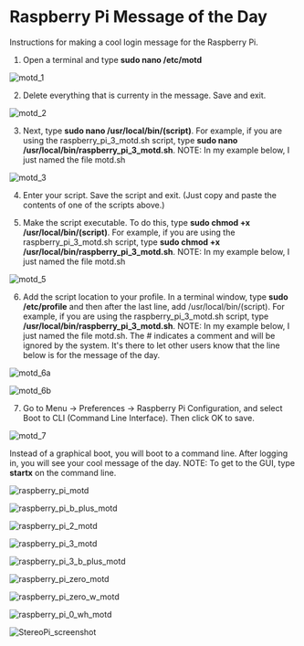 # Raspberry Pi Message of the Day
Instructions for making a cool login message for the Raspberry Pi.

1. Open a terminal and type **sudo nano /etc/motd**

![motd_1](https://cloud.githubusercontent.com/assets/13591438/24821039/ef332688-1bb1-11e7-9ae0-abe83667f514.png)

2. Delete everything that is currenty in the message. Save and exit.

![motd_2](https://cloud.githubusercontent.com/assets/13591438/24821045/f9c03ea6-1bb1-11e7-9901-954fdd13d2b2.png)

3. Next, type **sudo nano /usr/local/bin/(script)**. For example, if you are using the raspberry_pi_3_motd.sh script, type **sudo nano /usr/local/bin/raspberry_pi_3_motd.sh**. NOTE: In my example below, I just named the file motd.sh

![motd_3](https://cloud.githubusercontent.com/assets/13591438/24821048/fd4b4fd4-1bb1-11e7-955d-365c6ef4d832.png)

4. Enter your script.  Save the script and exit. (Just copy and paste the contents of one of the scripts above.)

5. Make the script executable. To do this, type **sudo chmod +x /usr/local/bin/(script)**. For example, if you are using the raspberry_pi_3_motd.sh script, type **sudo chmod +x /usr/local/bin/raspberry_pi_3_motd.sh**. NOTE: In my example below, I just named the file motd.sh

![motd_5](https://cloud.githubusercontent.com/assets/13591438/24821052/01929fe8-1bb2-11e7-9696-e9bd913630c0.png)

6. Add the script location to your profile. In a terminal window, type **sudo /etc/profile** and then after the last line, add /usr/local/bin/(script). For example, if you are using the raspberry_pi_3_motd.sh script, type **/usr/local/bin/raspberry_pi_3_motd.sh**. NOTE: In my example below, I just named the file motd.sh. The # indicates a comment and will be ignored by the system. It's there to let other users know that the line below is for the message of the day.

![motd_6a](https://cloud.githubusercontent.com/assets/13591438/24821055/05e8d472-1bb2-11e7-8aec-d89c4bb4d97c.png)

![motd_6b](https://cloud.githubusercontent.com/assets/13591438/24821058/099e07ea-1bb2-11e7-9dc6-798ee037810e.png)

7. Go to Menu → Preferences → Raspberry Pi Configuration, and select Boot to CLI (Command Line Interface). Then click OK to save.

![motd_7](https://cloud.githubusercontent.com/assets/13591438/24821061/0ca52ab8-1bb2-11e7-81aa-855707c3784c.png)

Instead of a graphical boot, you will boot to a command line. After logging in, you will see your cool message of the day. NOTE: To get to the GUI, type **startx** on the command line. 

![raspberry_pi_motd](https://cloud.githubusercontent.com/assets/13591438/24821070/16b6ef3c-1bb2-11e7-92da-4fc270def90b.png)

![raspberry_pi_b_plus_motd](https://user-images.githubusercontent.com/13591438/37562243-ceba8c72-2a31-11e8-87a7-04afd4030e10.png)

![raspberry_pi_2_motd](https://cloud.githubusercontent.com/assets/13591438/24821077/1d98dbda-1bb2-11e7-92d9-aca6a0e3fa92.png)

![raspberry_pi_3_motd](https://cloud.githubusercontent.com/assets/13591438/24821083/2375048e-1bb2-11e7-8cdb-d3cd58b27e02.png)

![raspberry_pi_3_b_plus_motd](https://user-images.githubusercontent.com/13591438/37562246-e944852a-2a31-11e8-8414-365c6be9cdf5.png)

![raspberry_pi_zero_motd](https://cloud.githubusercontent.com/assets/13591438/24821090/2bb7d004-1bb2-11e7-9945-197edd068dc2.png)

![raspberry_pi_zero_w_motd](https://cloud.githubusercontent.com/assets/13591438/24821094/3269bff2-1bb2-11e7-8e0e-5d548637d4a9.png)

![raspberry_pi_0_wh_motd](https://user-images.githubusercontent.com/13591438/37243928-0143c1d6-2447-11e8-8934-7928d5cc76e5.png)


![StereoPi_screenshot](https://user-images.githubusercontent.com/13591438/58261585-36106800-7d3e-11e9-92c4-4195eb196018.png)




